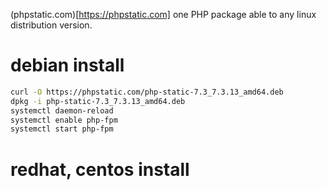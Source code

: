 (phpstatic.com)[https://phpstatic.com]
one PHP package able to any linux distribution version.

# debian install

```sh
curl -O https://phpstatic.com/php-static-7.3_7.3.13_amd64.deb
dpkg -i php-static-7.3_7.3.13_amd64.deb
systemctl daemon-reload
systemctl enable php-fpm
systemctl start php-fpm
```
# redhat, centos install


